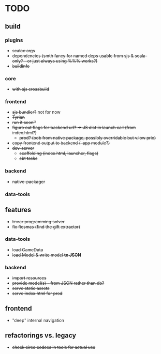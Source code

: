 # TODO

## build

### plugins
- ~~scalac args~~
- ~~dependencies (smth fancy for named deps usable from sjs & scala-only? - or just always using %%% works?)~~
- ~~buildinfo~~

### core
- ~~with sjs crossbuild~~

### frontend
- ~~sjs bundler?~~ not for now
- ~~Tyrian~~
- ~~run it soon™~~
- ~~figure out flags for backend url? -> JS dict in launch call (from index.html?)~~
  - ~~prod? (oob from native package, possibly overridable but v.low prio)~~
- ~~copy frontend output to backend (-app module?)~~
- ~~dev-server~~
  - ~~scaffolding (index.html, launcher, flags)~~
  - ~~sbt tasks~~

### backend
- ~~native-packager~~

### data-tools

## features
- ~~linear programming solver~~
- ~~fix ficsmas (find the gift extractor)~~

### data-tools
- ~~load GameData~~
- ~~load Model & write model **to JSON**~~

### backend
- ~~import resources~~
- ~~provide model(s) - from JSON rather than db?~~
- ~~serve static assets~~
- ~~serve index.html for prod~~

## frontend
- "deep" internal navigation

## refactorings vs. legacy
- ~~check circe codecs in tools for actual use~~
